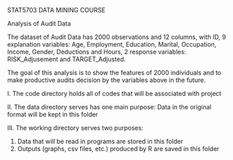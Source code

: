 STAT5703 DATA MINING COURSE

Analysis of Audit Data

The dataset of Audit Data has 2000 observations and 12 columns, with ID, 
9 explanation variables: Age, Employment, Education, Marital, Occupation, Income, Gender, Deductions and Hours, 
2 response variables: RISK_Adjusement and TARGET_Adjusted. 

The goal of this analysis is to show the features of 2000 individuals and to make productive audits decision by the variables above in the future.


I.
The code directory holds all of codes that will be associated with project

II.
The data directory serves has one main purpose:
Data in the original format will be kept in this folder

III.
The working directory serves two purposes:
1. Data that will be read in programs are stored in this folder
2. Outputs (graphs, csv files, etc.) produced by R are saved in this folder
